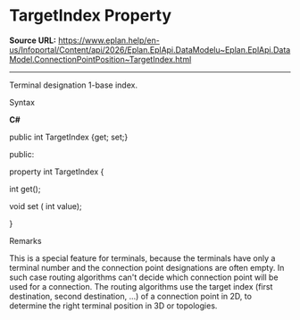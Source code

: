 # TargetIndex Property

**Source URL:** https://www.eplan.help/en-us/Infoportal/Content/api/2026/Eplan.EplApi.DataModelu~Eplan.EplApi.DataModel.ConnectionPointPosition~TargetIndex.html

---

Terminal designation 1-base index.

Syntax

**C#**



public int TargetIndex {get; set;}

public:

property int TargetIndex {

   int get();

   void set (    int value);

}


Remarks

This is a special feature for terminals, because the terminals have only a terminal number and the connection point designations are often empty. In such case routing algorithms can't decide which connection point will be used for a connection. The routing algorithms use the target index (first destination, second destination, ...) of a connection point in 2D, to determine the right terminal position in 3D or topologies.
